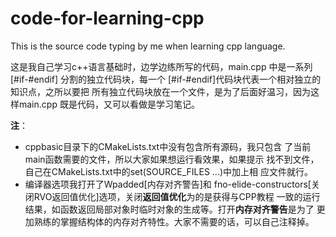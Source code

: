 # code-for-learning-cpp

This is the source code typing by me when learning 
cpp language.

这是我自己学习c++语言基础时，边学边练所写的代码，main.cpp
中是一系列 [#if-#endif] 分割的独立代码块，每一个
[#if-#endif]代码块代表一个相对独立的知识点，之所以要把
所有独立代码块放在一个文件，是为了后面好温习，因为这样main.cpp
既是代码，又可以看做是学习笔记。

**注**：

 * cppbasic目录下的CMakeLists.txt中没有包含所有源码，我只包含
了当前main函数需要的文件，所以大家如果想运行看效果，如果提示
找不到文件，自己在CMakeLists.txt中的set(SOURCE_FILES ...)中加上相
应文件就行。
 * 编译器选项我打开了Wpadded[内存对齐警告]和
 fno-elide-constructors[关闭RVO返回值优化]选项，关闭**返回值优化**为的是获得与CPP教程
 一致的运行结果，如函数返回局部对象时临时对象的生成等。打开**内存对齐警告**是为了
 更加熟练的掌握结构体的内存对齐特性。大家不需要的话，可以自己注释掉。
